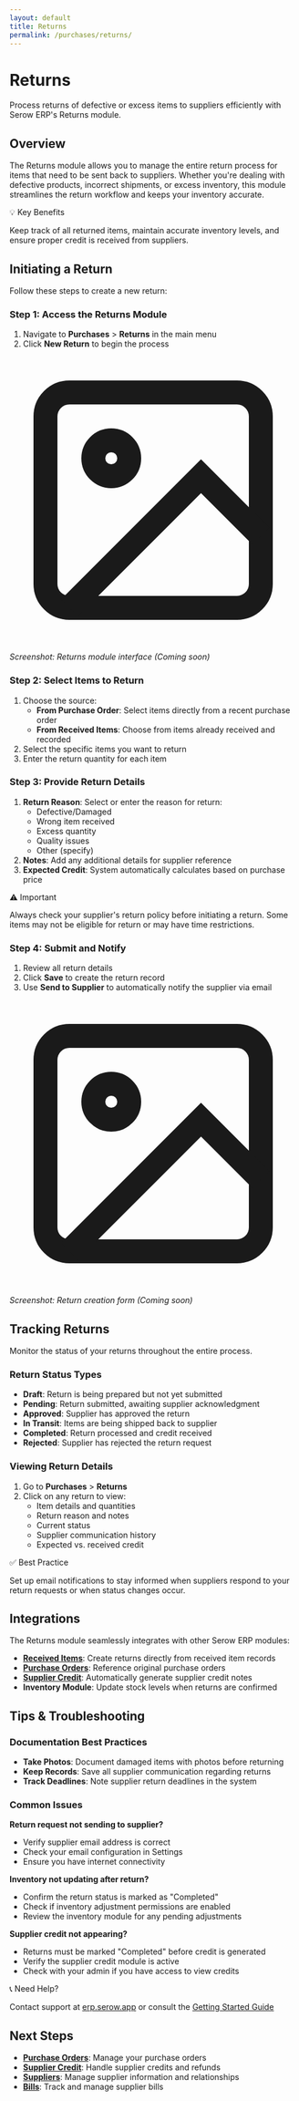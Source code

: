 ```yaml
---
layout: default
title: Returns
permalink: /purchases/returns/
---
```


# Returns

Process returns of defective or excess items to suppliers efficiently with Serow ERP's Returns module.

## Overview

The Returns module allows you to manage the entire return process for items that need to be sent back to suppliers. Whether you're dealing with defective products, incorrect shipments, or excess inventory, this module streamlines the return workflow and keeps your inventory accurate.

<div class="callout info">
  <div class="callout-title">💡 Key Benefits</div>
  <p>Keep track of all returned items, maintain accurate inventory levels, and ensure proper credit is received from suppliers.</p>
</div>

## Initiating a Return

Follow these steps to create a new return:

### Step 1: Access the Returns Module

1. Navigate to **Purchases** > **Returns** in the main menu
2. Click **New Return** to begin the process

<div class="screenshot-placeholder">
  <svg viewBox="0 0 24 24" fill="none" stroke="currentColor" stroke-width="2">
    <rect x="3" y="3" width="18" height="18" rx="2"/>
    <circle cx="8.5" cy="8.5" r="1.5"/>
    <path d="M21 15l-5-5L5 21"/>
  </svg>
  <p><em>Screenshot: Returns module interface (Coming soon)</em></p>
</div>

### Step 2: Select Items to Return

1. Choose the source:
   - **From Purchase Order**: Select items directly from a recent purchase order
   - **From Received Items**: Choose from items already received and recorded
2. Select the specific items you want to return
3. Enter the return quantity for each item

### Step 3: Provide Return Details

1. **Return Reason**: Select or enter the reason for return:
   - Defective/Damaged
   - Wrong item received
   - Excess quantity
   - Quality issues
   - Other (specify)
2. **Notes**: Add any additional details for supplier reference
3. **Expected Credit**: System automatically calculates based on purchase price

<div class="callout warning">
  <div class="callout-title">⚠️ Important</div>
  <p>Always check your supplier's return policy before initiating a return. Some items may not be eligible for return or may have time restrictions.</p>
</div>

### Step 4: Submit and Notify

1. Review all return details
2. Click **Save** to create the return record
3. Use **Send to Supplier** to automatically notify the supplier via email

<div class="screenshot-placeholder">
  <svg viewBox="0 0 24 24" fill="none" stroke="currentColor" stroke-width="2">
    <rect x="3" y="3" width="18" height="18" rx="2"/>
    <circle cx="8.5" cy="8.5" r="1.5"/>
    <path d="M21 15l-5-5L5 21"/>
  </svg>
  <p><em>Screenshot: Return creation form (Coming soon)</em></p>
</div>

## Tracking Returns

Monitor the status of your returns throughout the entire process.

### Return Status Types

- **Draft**: Return is being prepared but not yet submitted
- **Pending**: Return submitted, awaiting supplier acknowledgment
- **Approved**: Supplier has approved the return
- **In Transit**: Items are being shipped back to supplier
- **Completed**: Return processed and credit received
- **Rejected**: Supplier has rejected the return request

### Viewing Return Details

1. Go to **Purchases** > **Returns**
2. Click on any return to view:
   - Item details and quantities
   - Return reason and notes
   - Current status
   - Supplier communication history
   - Expected vs. received credit

<div class="callout tip">
  <div class="callout-title">✅ Best Practice</div>
  <p>Set up email notifications to stay informed when suppliers respond to your return requests or when status changes occur.</p>
</div>

## Integrations

The Returns module seamlessly integrates with other Serow ERP modules:

- **[Received Items](received-items/)**: Create returns directly from received item records
- **[Purchase Orders](purchase-orders/)**: Reference original purchase orders
- **[Supplier Credit](supplier-credit/)**: Automatically generate supplier credit notes
- **Inventory Module**: Update stock levels when returns are confirmed

## Tips & Troubleshooting

### Documentation Best Practices

- **Take Photos**: Document damaged items with photos before returning
- **Keep Records**: Save all supplier communication regarding returns
- **Track Deadlines**: Note supplier return deadlines in the system

### Common Issues

**Return request not sending to supplier?**
- Verify supplier email address is correct
- Check your email configuration in Settings
- Ensure you have internet connectivity

**Inventory not updating after return?**
- Confirm the return status is marked as "Completed"
- Check if inventory adjustment permissions are enabled
- Review the inventory module for any pending adjustments

**Supplier credit not appearing?**
- Returns must be marked "Completed" before credit is generated
- Verify the supplier credit module is active
- Check with your admin if you have access to view credits

<div class="callout info">
  <div class="callout-title">📞 Need Help?</div>
  <p>Contact support at <a href="https://erp.serow.app">erp.serow.app</a> or consult the <a href="{{ site.baseurl }}/getting-started/">Getting Started Guide</a></p>
</div>

## Next Steps

- **[Purchase Orders](purchase-orders/)**: Manage your purchase orders
- **[Supplier Credit](supplier-credit/)**: Handle supplier credits and refunds
- **[Suppliers](suppliers/)**: Manage supplier information and relationships
- **[Bills](bills/)**: Track and manage supplier bills
